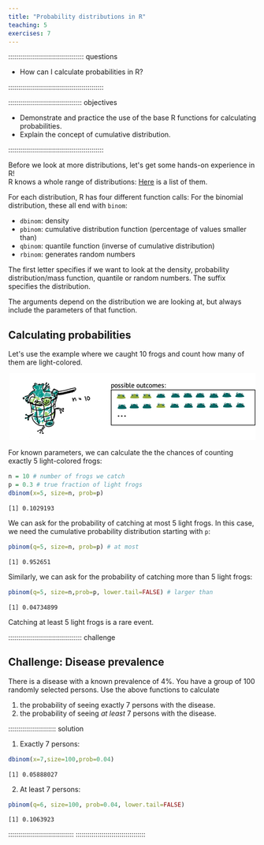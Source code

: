```yaml
---
title: "Probability distributions in R"
teaching: 5
exercises: 7
---
```


:::::::::::::::::::::::::::::::::::::: questions 

- How can I calculate probabilities in R?

::::::::::::::::::::::::::::::::::::::::::::::::

::::::::::::::::::::::::::::::::::::: objectives

- Demonstrate and practice the use of the base R functions for calculating probabilities. 
- Explain the concept of cumulative distribution.

::::::::::::::::::::::::::::::::::::::::::::::::

Before we look at more distributions, let's get some hands-on experience in R!  
R knows a whole range of distributions:  [Here](https://stat.ethz.ch/R-manual/R-devel/library/stats/html/Distributions.html) is a list of them.

For each distribution, R has four different function calls:
For the binomial distribution, these all end with `binom`:  
- `dbinom`: density   
- `pbinom`: cumulative distribution function (percentage of values smaller than)  
- `qbinom`: quantile function (inverse of cumulative distribution)  
- `rbinom`: generates random numbers

The first letter specifies if we want to look at the density, probability distribution/mass function, quantile or random numbers. The suffix specifies the distribution.

The arguments depend on the distribution we are looking at, but always include the parameters of that function.  

## Calculating probabilities


Let's use the example where we caught 10 frogs and count how many of them are light-colored. 


<p align="center">
<img src="/fig/sampling-frogs-2.png" width="500"/>
</p>

For known parameters, we can calculate the the chances of counting exactly 5 light-colored frogs:

```r
n = 10 # number of frogs we catch
p = 0.3 # true fraction of light frogs
dbinom(x=5, size=n, prob=p)
```

```{.output}
[1] 0.1029193
```

We can ask for the probability of catching at most 5 light frogs. In this case, we need the cumulative probability distribution starting with `p`:


```r
pbinom(q=5, size=n, prob=p) # at most
```

```{.output}
[1] 0.952651
```

Similarly, we can ask for the probability of catching more than 5 light frogs:

```r
pbinom(q=5, size=n,prob=p, lower.tail=FALSE) # larger than
```

```{.output}
[1] 0.04734899
```



Catching at least 5 light frogs is a rare event.


::::::::::::::::::::::::::::::::::::: challenge 

## Challenge: Disease prevalence  

There is a disease with a known prevalence of 4%. You have a group of 100 randomly selected persons. Use the above functions to calculate  

1. the probability of seeing exactly 7 persons with the disease.  
2. the probability of seeing *at least* 7 persons with the disease.


:::::::::::::::::::::::: solution 

1. Exactly 7 persons:

```r
dbinom(x=7,size=100,prob=0.04)
```

```{.output}
[1] 0.05888027
```

2. At least 7 persons:

```r
pbinom(q=6, size=100, prob=0.04, lower.tail=FALSE)
```

```{.output}
[1] 0.1063923
```


:::::::::::::::::::::::::::::::::
:::::::::::::::::::::::::::::::::::



